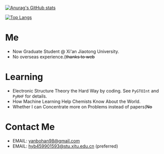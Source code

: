 <!--
**saltball/saltball** is a ✨ _special_ ✨ repository because its `README.md` (this file) appears on your GitHub profile.

Here are some ideas to get you started:

- 🔭 I’m currently working on ...
- 🌱 I’m currently learning ...
- 👯 I’m looking to collaborate on ...
- 🤔 I’m looking for help with ...
- 💬 Ask me about ...
- 📫 How to reach me: ...
- 😄 Pronouns: ...
- ⚡ Fun fact: ...
-->
[![Anurag's GitHub stats](https://github-readme-stats.vercel.app/api?username=saltball&count_private=true&show_icons=true)](https://github.com/anuraghazra/github-readme-stats)

[![Top Langs](https://github-readme-stats.vercel.app/api/top-langs/?username=saltball&layout=compact)](https://github.com/anuraghazra/github-readme-stats)

# Me
- Now Graduate Student @ Xi'an Jiaotong University.
- No overseas experience.(~~thanks to web~~

# Learning
- Electronic Structure Theory the Hard Way by coding. See `PyGTOInt` and `PyRHF` for details.
- How Machine Learning Help Chemists Know About the World.
- Whether I can Concentrate more on Problems instead of papers(~~No~~

# Contact Me
- EMAIL: yanbohan98@gmail.com
- EMAIL: hyb459901593@stu.xjtu.edu.cn (preferred)
